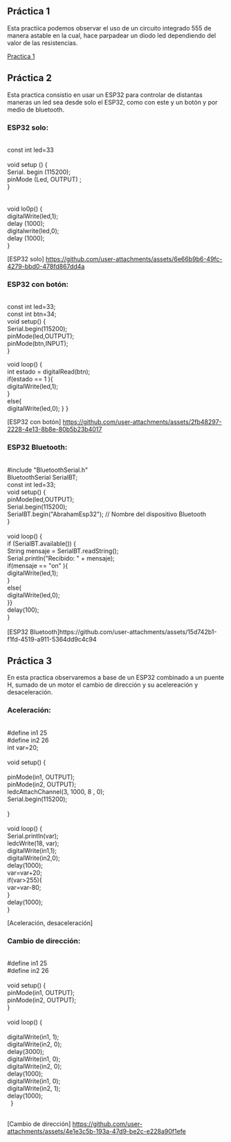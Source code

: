 ## Práctica 1

Esta practiica podemos observar el uso de un circuito integrado 555 de manera astable en la cual, hace parpadear un diodo led dependiendo del valor de las resistencias.


[Practica 1][doc-ref]

[doc-ref]: https://github.com/user-attachments/assets/a55c972d-851a-4645-9918-f97dc848011a "Practica 1"


## Práctica 2

Esta practica consistio en usar un ESP32 para controlar de distantas maneras un led sea desde solo el ESP32, como con este y un botón y por medio de bluetooth.


### ESP32 solo:<br>
<br>
 const int led=33<br>
<br>
  void setup () {<br>
  Serial. begin (115200);<br>
  pinMode (Led, OUTPUT) ;<br>
 }<br>
<br>
<br>
 void lo0p() {<br>
 digitalWrite(led,1);<br>
 delay (1000);<br>
 digitalwrite(led,0);<br>
 delay (1000);<br>
 }<br>

[ESP32 solo] https://github.com/user-attachments/assets/6e66b9b6-49fc-4279-bbd0-478fd867dd4a 

### ESP32 con botón:<br>
<br>
const int led=33;<br>
const int btn=34;<br>
void setup() {<br>
  Serial.begin(115200);<br>
  pinMode(led,OUTPUT);<br>
  pinMode(btn,INPUT);<br>
}<br>

void loop() {<br>
  int estado = digitalRead(btn);<br>
  if(estado == 1 ){<br>
    digitalWrite(led,1);<br>
  }<br>
  else{<br>
    digitalWrite(led,0);
  }
}<br>

[ESP32 con botón] https://github.com/user-attachments/assets/2fb48297-2228-4e13-8b8e-80b5b23b4017

### ESP32 Bluetooth:<br>
<br>
#include "BluetoothSerial.h"<br>
BluetoothSerial SerialBT;<br>
const int led=33;<br>
void setup() {<br>
  pinMode(led,OUTPUT);<br>
    Serial.begin(115200);<br>
    SerialBT.begin("AbrahamEsp32"); // Nombre del dispositivo Bluetooth<br>
}<br>
<br>
void loop() {<br>
    if (SerialBT.available()) {<br>
        String mensaje = SerialBT.readString();<br>
        Serial.println("Recibido: " + mensaje);<br>
        if(mensaje == "on" ){<br>
    digitalWrite(led,1);<br>
  }<br>
  else{<br>
    digitalWrite(led,0);<br>
    }}<br>
    delay(100);<br>
}<br>
<br>
[ESP32 Bluetooth]https://github.com/user-attachments/assets/15d742b1-f1fd-4519-a911-5364dd9c4c94 

## Práctica 3

En esta practica observaremos a base de un ESP32 combinado a un puente H, sumado de un motor el cambio de dirección y su acelereación y desaceleración.

### Aceleración:<br>
<br>
#define in1 25<br>
#define in2 26<br>
int var=20;<br>
 <br>
void setup() {<br>
 <br>
  pinMode(in1, OUTPUT);<br>
  pinMode(in2, OUTPUT);<br>
  ledcAttachChannel(3, 1000, 8 , 0);<br>
  Serial.begin(115200);<br>
 <br>
}<br>
 <br>
void loop() {<br>
  Serial.println(var);<br>
  ledcWrite(18, var);<br>
  digitalWrite(in1,1);<br>
  digitalWrite(in2,0);<br>
  delay(1000);<br>
  var=var+20;<br>
  if(var>255){<br>
     var=var-80;<br>
  }  <br>
  delay(1000);<br>
}<br>

[Aceleración, desaceleración]

### Cambio de dirección:<br>
<br>
#define in1 25<br>
#define in2 26<br>
<br>
void setup() {<br>
  pinMode(in1, OUTPUT);<br>
  pinMode(in2, OUTPUT);<br>
}<br>
<br>
void loop() {<br>
<br>
    digitalWrite(in1, 1); <br>
    digitalWrite(in2, 0); <br>
    delay(3000);<br>
    digitalWrite(in1, 0); <br>
    digitalWrite(in2, 0); <br>
    delay(1000);<br>
    digitalWrite(in1, 0); <br>
    digitalWrite(in2, 1); <br>
    delay(1000); <br>
  }<br>
  <br>
  
[Cambio de dirección] https://github.com/user-attachments/assets/4e1e3c5b-193a-47d9-be2c-e228a90f1efe
